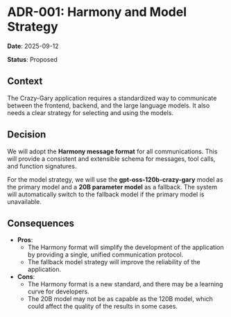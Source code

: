 # ADR-001: Harmony and Model Strategy

**Date**: 2025-09-12

**Status**: Proposed

## Context

The Crazy-Gary application requires a standardized way to communicate between the frontend, backend, and the large language models. It also needs a clear strategy for selecting and using the models.

## Decision

We will adopt the **Harmony message format** for all communications. This will provide a consistent and extensible schema for messages, tool calls, and function signatures.

For the model strategy, we will use the **gpt-oss-120b-crazy-gary** model as the primary model and a **20B parameter model** as a fallback. The system will automatically switch to the fallback model if the primary model is unavailable.

## Consequences

*   **Pros**:
    *   The Harmony format will simplify the development of the application by providing a single, unified communication protocol.
    *   The fallback model strategy will improve the reliability of the application.
*   **Cons**:
    *   The Harmony format is a new standard, and there may be a learning curve for developers.
    *   The 20B model may not be as capable as the 120B model, which could affect the quality of the results in some cases.


